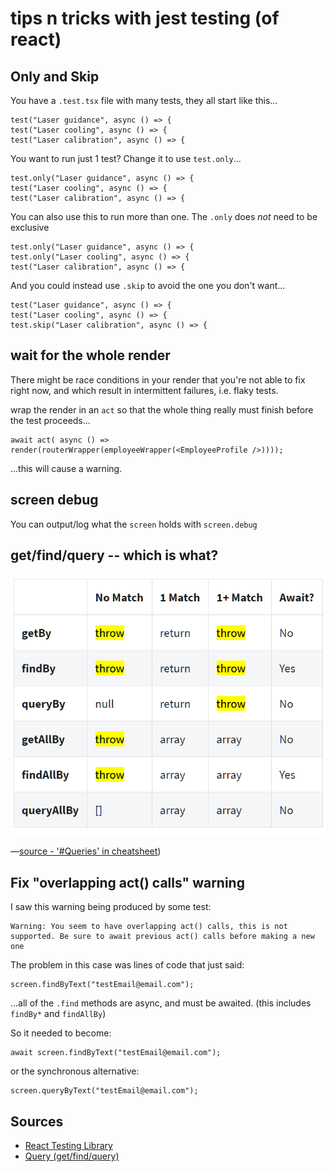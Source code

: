 ﻿# tips n tricks with jest testing (of react)

## Only and Skip

You have a `.test.tsx` file with many tests, they all start like this...

	test("Laser guidance", async () => {
	test("Laser cooling", async () => {
	test("Laser calibration", async () => {

You want to run just 1 test? Change it to use `test.only`...

	test.only("Laser guidance", async () => {
	test("Laser cooling", async () => {
	test("Laser calibration", async () => {

You can also use this to run more than one. The `.only` does *not* need to be exclusive

	test.only("Laser guidance", async () => {
	test.only("Laser cooling", async () => {
	test("Laser calibration", async () => {

And you could instead use `.skip` to avoid the one you don't want...

	test("Laser guidance", async () => {
	test("Laser cooling", async () => {
	test.skip("Laser calibration", async () => {

## wait for the whole render

There might be race conditions in your render that you're not able to fix right now, and which result in intermittent failures, i.e. flaky tests.

wrap the render in an `act` so that the whole thing really must finish before the test proceeds...

	await act( async () =>  render(routerWrapper(employeeWrapper(<EmployeeProfile />))));

...this will cause a warning.

## screen debug

You can output/log what the `screen` holds with `screen.debug`

## get/find/query -- which is what?

![Get/Find/Query in cheat sheet](get_find_query_cheatsheet.png)

&mdash;[source - '#Queries' in cheatsheet](https://testing-library.com/docs/react-testing-library/cheatsheet#queries))

## Fix "overlapping act() calls" warning

I saw this warning being produced by some test:

	Warning: You seem to have overlapping act() calls, this is not supported. Be sure to await previous act() calls before making a new one

The problem in this case was lines of code that just said:

	screen.findByText("testEmail@email.com");

...all of the `.find` methods are async, and must be awaited. (this includes `findBy*` and `findAllBy`)

So it needed to become:

	await screen.findByText("testEmail@email.com");

or the synchronous alternative:

	screen.queryByText("testEmail@email.com");

## Sources

- [React Testing Library](https://testing-library.com/docs/react-testing-library/intro/)
- [Query (get/find/query)](https://testing-library.com/docs/react-testing-library/cheatsheet#queries)
